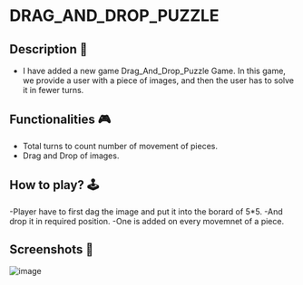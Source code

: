 # **DRAG_AND_DROP_PUZZLE**

## **Description 📃** 
- I have added a new game Drag_And_Drop_Puzzle Game. In this game, we provide a user with a piece of images, and then the user has to solve it in fewer turns.


## **Functionalities 🎮** 
- Total turns to count number of movement of pieces.
- Drag and Drop of images.

## **How to play? 🕹️**
-Player have to first dag the image and put it into the borard of 5*5.
-And drop it in required position.
-One is added on every movemnet of a piece.

## **Screenshots 📸**
![image](../../assets/images/Drag_And_Drop_Puzzle.png)



